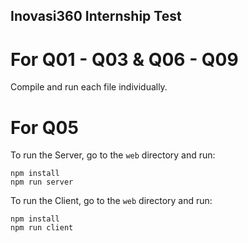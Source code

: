 ## Inovasi360 Internship Test

# For Q01 - Q03 & Q06 - Q09
Compile and run each file individually.

# For Q05
To run the Server, go to the ``web`` directory and run:
```
npm install
npm run server
```

To run the Client, go to the ``web`` directory and run:
```
npm install
npm run client
```